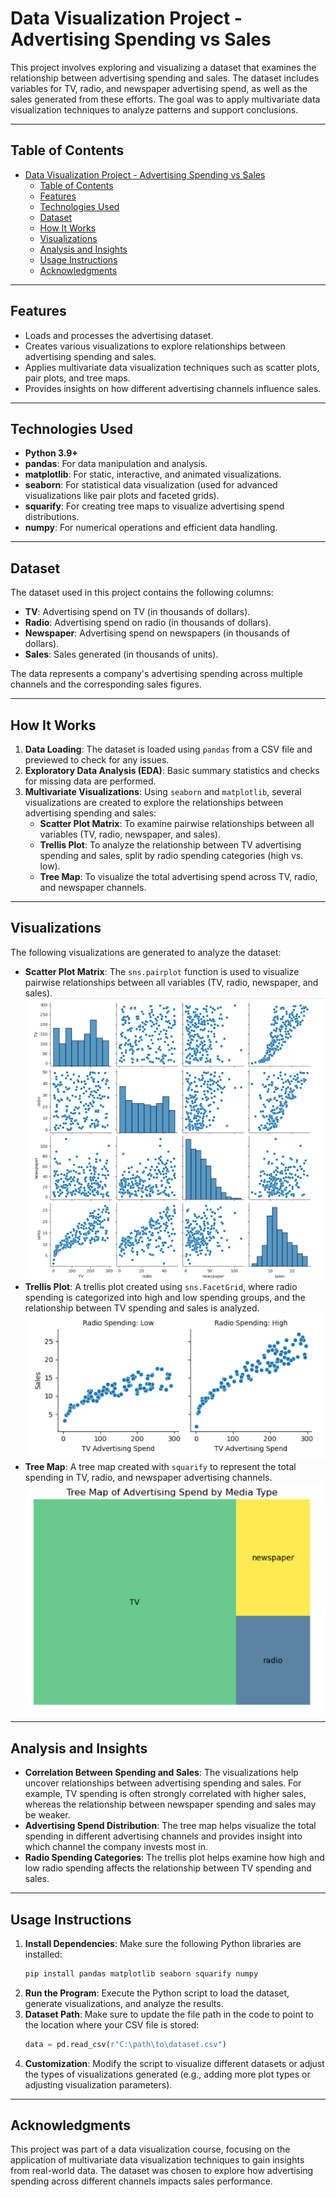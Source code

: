 # Data Visualization Project - Advertising Spending vs Sales

This project involves exploring and visualizing a dataset that examines the relationship between advertising spending and sales. The dataset includes variables for TV, radio, and newspaper advertising spend, as well as the sales generated from these efforts. The goal was to apply multivariate data visualization techniques to analyze patterns and support conclusions.

---

## Table of Contents
- [Data Visualization Project - Advertising Spending vs Sales](#data-visualization-project---advertising-spending-vs-sales)
  - [Table of Contents](#table-of-contents)
  - [Features](#features)
  - [Technologies Used](#technologies-used)
  - [Dataset](#dataset)
  - [How It Works](#how-it-works)
  - [Visualizations](#visualizations)
  - [Analysis and Insights](#analysis-and-insights)
  - [Usage Instructions](#usage-instructions)
  - [Acknowledgments](#acknowledgments)

---

## Features
- Loads and processes the advertising dataset.
- Creates various visualizations to explore relationships between advertising spending and sales.
- Applies multivariate data visualization techniques such as scatter plots, pair plots, and tree maps.
- Provides insights on how different advertising channels influence sales.

---

## Technologies Used
- **Python 3.9+**
- **pandas**: For data manipulation and analysis.
- **matplotlib**: For static, interactive, and animated visualizations.
- **seaborn**: For statistical data visualization (used for advanced visualizations like pair plots and faceted grids).
- **squarify**: For creating tree maps to visualize advertising spend distributions.
- **numpy**: For numerical operations and efficient data handling.

---

## Dataset
The dataset used in this project contains the following columns:
- **TV**: Advertising spend on TV (in thousands of dollars).
- **Radio**: Advertising spend on radio (in thousands of dollars).
- **Newspaper**: Advertising spend on newspapers (in thousands of dollars).
- **Sales**: Sales generated (in thousands of units).

The data represents a company's advertising spending across multiple channels and the corresponding sales figures.

---

## How It Works
1. **Data Loading**: The dataset is loaded using `pandas` from a CSV file and previewed to check for any issues.
2. **Exploratory Data Analysis (EDA)**: Basic summary statistics and checks for missing data are performed.
3. **Multivariate Visualizations**: Using `seaborn` and `matplotlib`, several visualizations are created to explore the relationships between advertising spending and sales:
   - **Scatter Plot Matrix**: To examine pairwise relationships between all variables (TV, radio, newspaper, and sales).
   - **Trellis Plot**: To analyze the relationship between TV advertising spending and sales, split by radio spending categories (high vs. low).
   - **Tree Map**: To visualize the total advertising spend across TV, radio, and newspaper channels.

---

## Visualizations
The following visualizations are generated to analyze the dataset:

- **Scatter Plot Matrix**: The `sns.pairplot` function is used to visualize pairwise relationships between all variables (TV, radio, newspaper, and sales).
  ![](./images/scatter-plot-matrix.png)
- **Trellis Plot**: A trellis plot created using `sns.FacetGrid`, where radio spending is categorized into high and low spending groups, and the relationship between TV spending and sales is analyzed.
  ![](./images/trellis-plot.png)
- **Tree Map**: A tree map created with `squarify` to represent the total spending in TV, radio, and newspaper advertising channels.
  ![](./images/tree-map.png)

---

## Analysis and Insights
- **Correlation Between Spending and Sales**: The visualizations help uncover relationships between advertising spending and sales. For example, TV spending is often strongly correlated with higher sales, whereas the relationship between newspaper spending and sales may be weaker.
- **Advertising Spend Distribution**: The tree map helps visualize the total spending in different advertising channels and provides insight into which channel the company invests most in.
- **Radio Spending Categories**: The trellis plot helps examine how high and low radio spending affects the relationship between TV spending and sales.

---

## Usage Instructions

1. **Install Dependencies**: Make sure the following Python libraries are installed:
   ```bash
   pip install pandas matplotlib seaborn squarify numpy
   ```
2. **Run the Program**: Execute the Python script to load the dataset, generate visualizations, and analyze the results.
3. **Dataset Path**: Make sure to update the file path in the code to point to the location where your CSV file is stored:
    ```python
    data = pd.read_csv(r"C:\path\to\dataset.csv")
    ```
4. **Customization**: Modify the script to visualize different datasets or adjust the types of visualizations generated (e.g., adding more plot types or adjusting visualization parameters).

---

## Acknowledgments
This project was part of a data visualization course, focusing on the application of multivariate data visualization techniques to gain insights from real-world data. The dataset was chosen to explore how advertising spending across different channels impacts sales performance.

